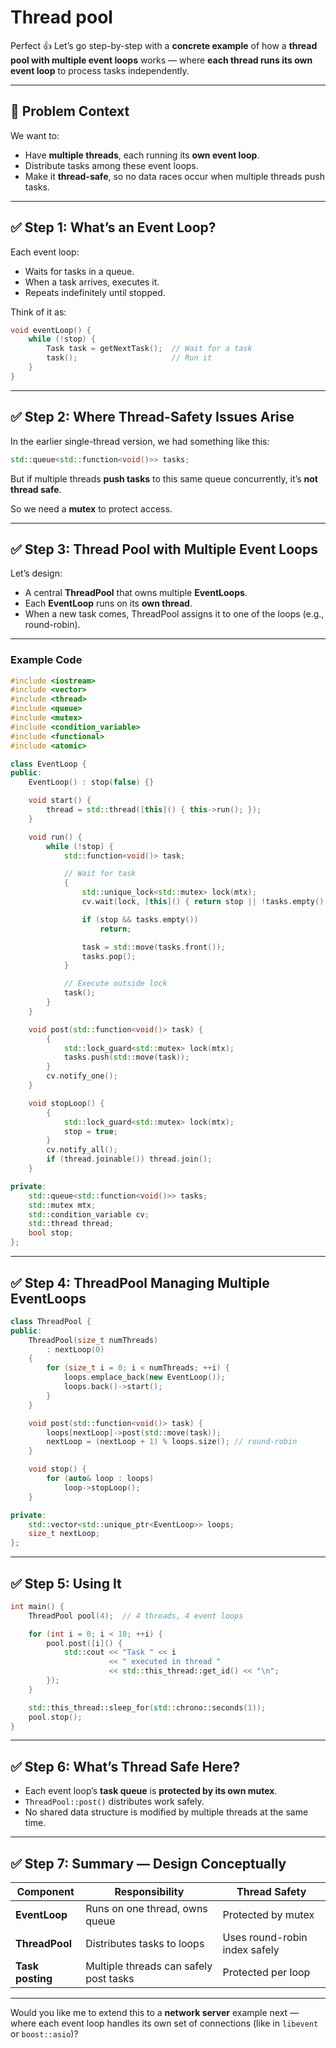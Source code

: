 # Thread pool

Perfect 👍 Let’s go step-by-step with a **concrete example** of how a **thread pool with multiple event loops** works — where **each thread runs its own event loop** to process tasks independently.

---

## 🧩 Problem Context

We want to:

* Have **multiple threads**, each running its **own event loop**.
* Distribute tasks among these event loops.
* Make it **thread-safe**, so no data races occur when multiple threads push tasks.

---

## ✅ Step 1: What’s an Event Loop?

Each event loop:

* Waits for tasks in a queue.
* When a task arrives, executes it.
* Repeats indefinitely until stopped.

Think of it as:

```cpp
void eventLoop() {
    while (!stop) {
        Task task = getNextTask();  // Wait for a task
        task();                     // Run it
    }
}
```

---

## ✅ Step 2: Where Thread-Safety Issues Arise

In the earlier single-thread version, we had something like this:

```cpp
std::queue<std::function<void()>> tasks;
```

But if multiple threads **push tasks** to this same queue concurrently, it’s **not thread safe**.

So we need a **mutex** to protect access.

---

## ✅ Step 3: Thread Pool with Multiple Event Loops

Let’s design:

* A central **ThreadPool** that owns multiple **EventLoops**.
* Each **EventLoop** runs on its **own thread**.
* When a new task comes, ThreadPool assigns it to one of the loops (e.g., round-robin).

---

### Example Code

```cpp
#include <iostream>
#include <vector>
#include <thread>
#include <queue>
#include <mutex>
#include <condition_variable>
#include <functional>
#include <atomic>

class EventLoop {
public:
    EventLoop() : stop(false) {}

    void start() {
        thread = std::thread([this]() { this->run(); });
    }

    void run() {
        while (!stop) {
            std::function<void()> task;

            // Wait for task
            {
                std::unique_lock<std::mutex> lock(mtx);
                cv.wait(lock, [this]() { return stop || !tasks.empty(); });

                if (stop && tasks.empty())
                    return;

                task = std::move(tasks.front());
                tasks.pop();
            }

            // Execute outside lock
            task();
        }
    }

    void post(std::function<void()> task) {
        {
            std::lock_guard<std::mutex> lock(mtx);
            tasks.push(std::move(task));
        }
        cv.notify_one();
    }

    void stopLoop() {
        {
            std::lock_guard<std::mutex> lock(mtx);
            stop = true;
        }
        cv.notify_all();
        if (thread.joinable()) thread.join();
    }

private:
    std::queue<std::function<void()>> tasks;
    std::mutex mtx;
    std::condition_variable cv;
    std::thread thread;
    bool stop;
};
```

---

## ✅ Step 4: ThreadPool Managing Multiple EventLoops

```cpp
class ThreadPool {
public:
    ThreadPool(size_t numThreads)
        : nextLoop(0)
    {
        for (size_t i = 0; i < numThreads; ++i) {
            loops.emplace_back(new EventLoop());
            loops.back()->start();
        }
    }

    void post(std::function<void()> task) {
        loops[nextLoop]->post(std::move(task));
        nextLoop = (nextLoop + 1) % loops.size(); // round-robin
    }

    void stop() {
        for (auto& loop : loops)
            loop->stopLoop();
    }

private:
    std::vector<std::unique_ptr<EventLoop>> loops;
    size_t nextLoop;
};
```

---

## ✅ Step 5: Using It

```cpp
int main() {
    ThreadPool pool(4);  // 4 threads, 4 event loops

    for (int i = 0; i < 10; ++i) {
        pool.post([i]() {
            std::cout << "Task " << i
                      << " executed in thread " 
                      << std::this_thread::get_id() << "\n";
        });
    }

    std::this_thread::sleep_for(std::chrono::seconds(1));
    pool.stop();
}
```

---

## ✅ Step 6: What’s Thread Safe Here?

* Each event loop’s **task queue** is **protected by its own mutex**.
* `ThreadPool::post()` distributes work safely.
* No shared data structure is modified by multiple threads at the same time.

---

## ✅ Step 7: Summary — Design Conceptually

| Component        | Responsibility                         | Thread Safety                 |
| ---------------- | -------------------------------------- | ----------------------------- |
| **EventLoop**    | Runs on one thread, owns queue         | Protected by mutex            |
| **ThreadPool**   | Distributes tasks to loops             | Uses round-robin index safely |
| **Task posting** | Multiple threads can safely post tasks | Protected per loop            |

---

Would you like me to extend this to a **network server** example next — where each event loop handles its own set of connections (like in `libevent` or `boost::asio`)?
